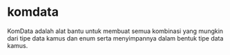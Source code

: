 # komdata
KomData adalah alat bantu untuk membuat semua kombinasi yang mungkin dari tipe data kamus dan enum serta menyimpannya dalam bentuk tipe data kamus. 
